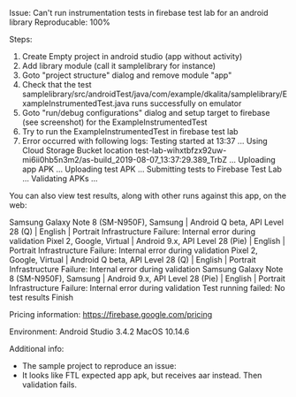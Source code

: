Issue: Can't run instrumentation tests in firebase test lab for an android library
Reproducable: 100%

Steps:
1. Create Empty project in android studio (app without activity)
2. Add library module (call it samplelibrary for instance)
3. Goto "project structure" dialog and remove module "app"
4. Check that the test samplelibrary/src/androidTest/java/com/example/dkalita/samplelibrary/ExampleInstrumentedTest.java runs successfully on emulator
5. Goto "run/debug configurations" dialog and setup target to firebase (see screenshot) for the ExampleInstrumentedTest
6. Try to run the ExampleInstrumentedTest in firebase test lab
7. Error occurred with following logs:
Testing started at 13:37 ...
Using Cloud Storage Bucket location test-lab-wihxtbfzx92uw-mi6ii0hb5n3m2/as-build_2019-08-07_13:37:29.389_TrbZ ...
Uploading app APK ...
Uploading test APK ...
Submitting tests to Firebase Test Lab ...
Validating APKs ...

You can also view test results, along with other runs against this app, on the web:
 

Samsung Galaxy Note 8 (SM-N950F), Samsung | Android Q beta, API Level 28 (Q) | English | Portrait
	Infrastructure Failure: Internal error during validation
Pixel 2, Google, Virtual | Android 9.x, API Level 28 (Pie) | English | Portrait
	Infrastructure Failure: Internal error during validation
Pixel 2, Google, Virtual | Android Q beta, API Level 28 (Q) | English | Portrait
	Infrastructure Failure: Internal error during validation
Samsung Galaxy Note 8 (SM-N950F), Samsung | Android 9.x, API Level 28 (Pie) | English | Portrait
	Infrastructure Failure: Internal error during validation
Test running failed: No test results
Finish

Pricing information: https://firebase.google.com/pricing 


Environment:
Android Studio 3.4.2
MacOS 10.14.6

Additional info:
- The sample project to reproduce an issue: 
- It looks like FTL expected app apk, but receives aar instead. Then validation fails.
